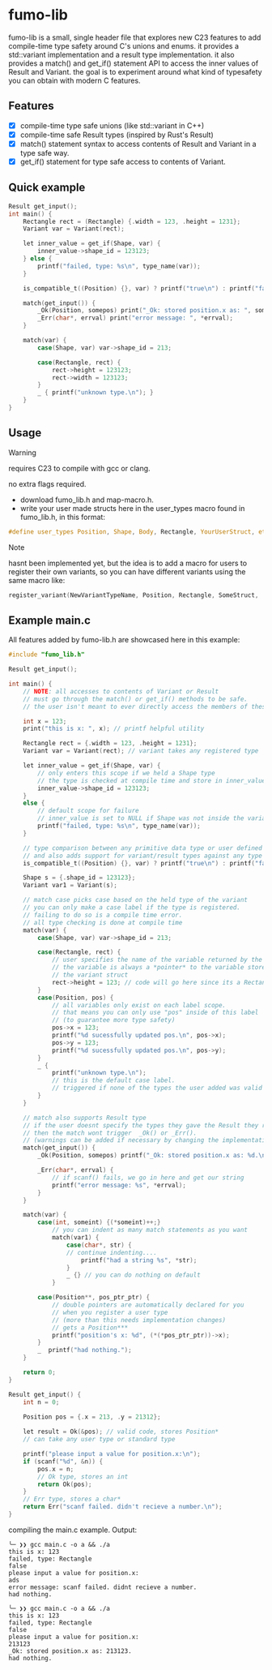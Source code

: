 # fumo-lib
fumo-lib is a small, single header file that explores new C23 features to add compile-time type safety around C's unions and enums.
it provides a std::variant implementation and a result type implementation.
it also provides a match() and get_if() statement API to access the inner values of Result and Variant.
the goal is to experiment around what kind of typesafety you can obtain with modern C features.

## Features
- [x] compile-time type safe unions (like std::variant in C++)
- [x] compile-time safe Result types (inspired by Rust's Result)
- [x] match() statement syntax to access contents of Result and Variant in a type safe way.
- [x] get_if() statement for type safe access to contents of Variant.  
## Quick example
```c
Result get_input();
int main() {
    Rectangle rect = (Rectangle) {.width = 123, .height = 1231};
    Variant var = Variant(rect);

    let inner_value = get_if(Shape, var) {
        inner_value->shape_id = 123123;
    } else {
        printf("failed, type: %s\n", type_name(var));
    }

    is_compatible_t((Position) {}, var) ? printf("true\n") : printf("false\n");

    match(get_input()) {
        _Ok(Position, somepos) print("_Ok: stored position.x as: ", somepos->x);
        _Err(char*, errval) print("error message: ", *errval);
    }

    match(var) {
        case(Shape, var) var->shape_id = 213;

        case(Rectangle, rect) {
            rect->height = 123123;
            rect->width = 123123;
        }
        _ { printf("unknown type.\n"); }
    }
}
```
## Usage 
> [!WARNING]
> requires C23 to compile with gcc or clang.
> 
> no extra flags required.

- download fumo_lib.h and map-macro.h.
- write your user made structs here in the user_types macro found in fumo_lib.h, in this format:
```c
#define user_types Position, Shape, Body, Rectangle, YourUserStruct, etc....
```
> [!NOTE]
> hasnt been implemented yet, but the idea is to add a macro for users to register their own variants, so you can have different variants using the same macro like:
```c
register_variant(NewVariantTypeName, Position, Rectangle, SomeStruct, ...etc) // generates all relevant code
```

## Example main.c

All features added by fumo-lib.h are showcased here in this example:
```c
#include "fumo_lib.h"

Result get_input();

int main() {
    // NOTE: all accesses to contents of Variant or Result
    // must go through the match() or get_if() methods to be safe.
    // the user isn't meant to ever directly access the members of these classes.

    int x = 123;
    print("this is x: ", x); // printf helpful utility

    Rectangle rect = {.width = 123, .height = 1231};
    Variant var = Variant(rect); // variant takes any registered type

    let inner_value = get_if(Shape, var) {
        // only enters this scope if we held a Shape type
        // the type is checked at compile time and store in inner_value
        inner_value->shape_id = 123123;
    }
    else {
        // default scope for failure
        // inner_value is set to NULL if Shape was not inside the variant.
        printf("failed, type: %s\n", type_name(var));
    }

    // type comparison between any primitive data type or user defined struct
    // and also adds support for variant/result types against any type
    is_compatible_t((Position) {}, var) ? printf("true\n") : printf("false\n");

    Shape s = {.shape_id = 123123};
    Variant var1 = Variant(s);

    // match case picks case based on the held type of the variant
    // you can only make a case label if the type is registered.
    // failing to do so is a compile time error.
    // all type checking is done at compile time
    match(var) {
        case(Shape, var) var->shape_id = 213;

        case(Rectangle, rect) {
            // user specifies the name of the variable returned by the match
            // the variable is always a *pointer* to the variable stored in
            // the variant struct
            rect->height = 123; // code will go here since its a Rectangle type
        }
        case(Position, pos) {
            // all variables only exist on each label scope.
            // that means you can only use "pos" inside of this label
            // (to guarantee more type safety)
            pos->x = 123;
            printf("%d sucessfully updated pos.\n", pos->x);
            pos->y = 123;
            printf("%d sucessfully updated pos.\n", pos->y);
        }
        _ {
            printf("unknown type.\n");
            // this is the default case label.
            // triggered if none of the types the user added was valid
        }
    }

    // match also supports Result type
    // if the user doesnt specify the types they gave the Result they returned,
    // then the match wont trigger  _Ok() or _Err().
    // (warnings can be added if necessary by changing the implementation).
    match(get_input()) {
        _Ok(Position, somepos) printf("_Ok: stored position.x as: %d.\n", somepos->x);

        _Err(char*, errval) {
            // if scanf() fails, we go in here and get our string
            printf("error message: %s", *errval);
        }
    }

    match(var) {
        case(int, someint) {(*someint)++;}
            // you can indent as many match statements as you want
            match(var1) {
                case(char*, str) {
                // continue indenting....
                    printf("had a string %s", *str);
                }
                _ {} // you can do nothing on default
            }

        case(Position**, pos_ptr_ptr) {
            // double pointers are automatically declared for you
            // when you register a user type
            // (more than this needs implementation changes)
            // gets a Position***
            printf("position's x: %d", (*(*pos_ptr_ptr))->x);
        }
        _  printf("had nothing."); 
    }

    return 0;
}

Result get_input() {
    int n = 0;
    
    Position pos = {.x = 213, .y = 21312};

    let result = Ok(&pos); // valid code, stores Position*
    // can take any user type or standard type

    printf("please input a value for position.x:\n");
    if (scanf("%d", &n)) {
        pos.x = n;
        // Ok type, stores an int
        return Ok(pos);
    }
    // Err type, stores a char*
    return Err("scanf failed. didn't recieve a number.\n");
}

```
compiling the main.c example.
Output:
```
╰─ ❯❯ gcc main.c -o a && ./a
this is x: 123
failed, type: Rectangle
false
please input a value for position.x:
ads
error message: scanf failed. didnt recieve a number.
had nothing.

╰─ ❯❯ gcc main.c -o a && ./a
this is x: 123
failed, type: Rectangle
false
please input a value for position.x:
213123
_Ok: stored position.x as: 213123.
had nothing.
```
